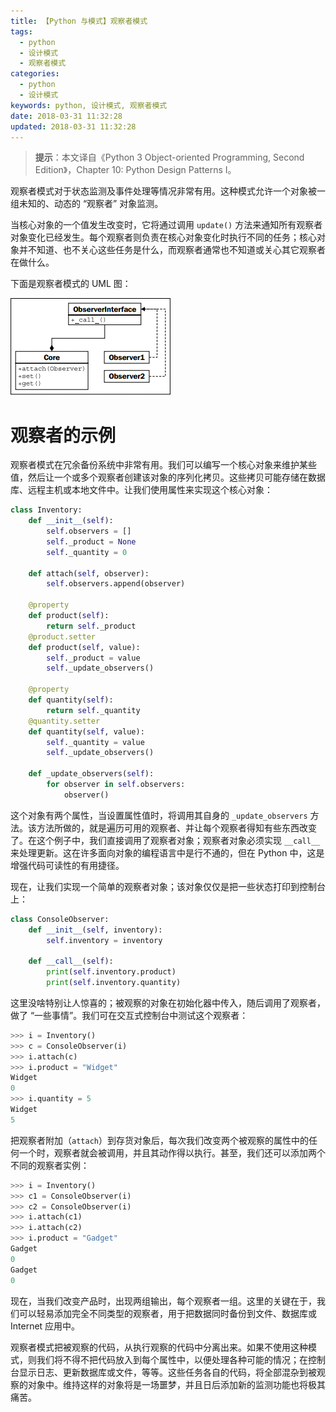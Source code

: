 ```yaml
---
title: 【Python 与模式】观察者模式
tags:
  - python
  - 设计模式
  - 观察者模式
categories:
  - python
  - 设计模式
keywords: python, 设计模式, 观察者模式
date: 2018-03-31 11:32:28
updated: 2018-03-31 11:32:28
---
```

> **提示**：本文译自《Python 3 Object-oriented Programming, Second Edition》，Chapter 10: Python Design Patterns I。

观察者模式对于状态监测及事件处理等情况非常有用。这种模式允许一个对象被一组未知的、动态的 “观察者” 对象监测。

当核心对象的一个值发生改变时，它将通过调用 `update()` 方法来通知所有观察者对象变化已经发生。每个观察者则负责在核心对象变化时执行不同的任务；核心对象并不知道、也不关心这些任务是什么，而观察者通常也不知道或关心其它观察者在做什么。

下面是观察者模式的 UML 图：

![观察者模式](../imgs/python_observer_pattern_01.png)
<!-- more -->

# 观察者的示例

观察者模式在冗余备份系统中非常有用。我们可以编写一个核心对象来维护某些值，然后让一个或多个观察者创建该对象的序列化拷贝。这些拷贝可能存储在数据库、远程主机或本地文件中。让我们使用属性来实现这个核心对象：

```python
class Inventory:
    def __init__(self):
        self.observers = []
        self._product = None
        self._quantity = 0

    def attach(self, observer):
        self.observers.append(observer)

    @property
    def product(self):
        return self._product
    @product.setter
    def product(self, value):
        self._product = value
        self._update_observers()

    @property
    def quantity(self):
        return self._quantity
    @quantity.setter
    def quantity(self, value):
        self._quantity = value
        self._update_observers()

    def _update_observers(self):
        for observer in self.observers:
            observer()
```

这个对象有两个属性，当设置属性值时，将调用其自身的 `_update_observers` 方法。该方法所做的，就是遍历可用的观察者、并让每个观察者得知有些东西改变了。在这个例子中，我们直接调用了观察者对象；观察者对象必须实现 `__call__` 来处理更新。这在许多面向对象的编程语言中是行不通的，但在 Python 中，这是增强代码可读性的有用捷径。

现在，让我们实现一个简单的观察者对象；该对象仅仅是把一些状态打印到控制台上：

```python
class ConsoleObserver:
    def __init__(self, inventory):
        self.inventory = inventory

    def __call__(self):
        print(self.inventory.product)
        print(self.inventory.quantity)
```

这里没啥特别让人惊喜的；被观察的对象在初始化器中传入，随后调用了观察者，做了 “一些事情”。我们可在交互式控制台中测试这个观察者：

```python
>>> i = Inventory()
>>> c = ConsoleObserver(i)
>>> i.attach(c)
>>> i.product = "Widget"
Widget
0
>>> i.quantity = 5
Widget
5
```

把观察者附加（`attach`）到存货对象后，每次我们改变两个被观察的属性中的任何一个时，观察者就会被调用，并且其动作得以执行。甚至，我们还可以添加两个不同的观察者实例：

```python
>>> i = Inventory()
>>> c1 = ConsoleObserver(i)
>>> c2 = ConsoleObserver(i)
>>> i.attach(c1)
>>> i.attach(c2)
>>> i.product = "Gadget"
Gadget
0
Gadget
0
```

现在，当我们改变产品时，出现两组输出，每个观察者一组。这里的关键在于，我们可以轻易添加完全不同类型的观察者，用于把数据同时备份到文件、数据库或 Internet 应用中。

观察者模式把被观察的代码，从执行观察的代码中分离出来。如果不使用这种模式，则我们将不得不把代码放入到每个属性中，以便处理各种可能的情况；在控制台显示日志、更新数据库或文件，等等。这些任务各自的代码，将全部混杂到被观察的对象中。维持这样的对象将是一场噩梦，并且日后添加新的监测功能也将极其痛苦。
